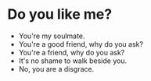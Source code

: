 # Do you like me?
- You're my soulmate.
- You're a good friend, why do you ask?
- You're a friend, why do you ask?
- It's no shame to walk beside you.
- No, you are a disgrace.
